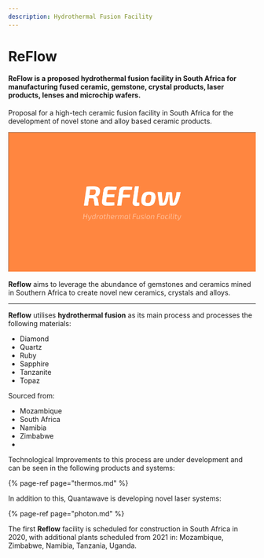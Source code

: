 ```yaml
---
description: Hydrothermal Fusion Facility
---
```


# ReFlow

#### ReFlow is a proposed hydrothermal fusion facility in South Africa for manufacturing fused ceramic, gemstone, crystal products, laser products, lenses and microchip wafers.

Proposal for a high-tech ceramic fusion facility in South Africa for the development of novel stone and alloy based ceramic products.  


![](../.gitbook/assets/untitled-presentation-2.png)



**Reflow** aims to leverage the abundance of gemstones and ceramics mined in Southern Africa to create novel new ceramics, crystals and alloys.  
****

**Reflow** utilises **hydrothermal fusion** as its main process and processes the following materials:

* Diamond
* Quartz
* Ruby
* Sapphire
* Tanzanite
* Topaz

Sourced from:

* Mozambique
* South Africa
* Namibia
* Zimbabwe
* 
Technological Improvements to this process are under development and can be seen in the following products and systems:

{% page-ref page="thermos.md" %}

In addition to this, Quantawave is developing novel laser systems:

{% page-ref page="photon.md" %}



The first **Reflow** facility is scheduled for construction in South Africa in 2020, with additional plants scheduled from 2021 in: Mozambique, Zimbabwe, Namibia, Tanzania, Uganda.



